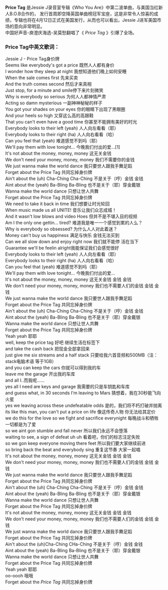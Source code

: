 

**Price Tag** 是Jessie J录音室专辑《Who You Are》中第二波单曲，与美国当红新人B.O.B合作的，
发行首周即空降英国单曲榜冠军宝座，这是非常令人惊喜的成绩，专辑也将在4月12日正式在美国发行，从而也可以看出，Jessie J进军美国市场的意向非常明显。  
中国好声音-庾澄庆海选-吴莫愁翻唱了《 _Price Tag_ 》引爆了全场。

### Price Tag中英文歌词：

Jessie J - Price Tag身价牌  
Seems like everybody's got a price 既然人人都有身价  
I wonder how they sleep at night 我想知道他们晚上如何安睡  
When the sale comes first 先来买卖  
And the truth comes second 然后才来真相  
Just stop, for a minute and smile停下来片刻微笑  
Why is everybody so serious 为何人人都神情严肃  
Acting so damn mysterious 一副神神秘秘的样子  
You got your shades on your eyes 你的眼睛下出现了黑眼圈  
And your heels so high 又穿这么高的高跟鞋  
That you can't even have a good time 你甚至不能拥有美好的时光  
Everybody looks to their left (yeah) 人人向左看看（耶）  
Everybody looks to their right (ha) 人人向右看看（哈）  
Can you feel that (yeah) 难道感觉不到吗（耶）  
We'll pay them with love tonight… 今晚我们付出的爱...[1]​  
It's not about the money, money, money 这无关金钱  
We don't need your money, money, money 我们不需要你的金钱  
We just wanna make the world dance 我只要世人跟我手舞足蹈  
Forget about the Price Tag 共同忘掉身价牌  
Ain't about the (uh) Cha-Ching Cha-Ching 不是关于（哼）金钱 金钱  
Aint about the (yeah) Ba-Bling Ba-Bling 也不是关于（耶）穿金戴银  
Wanna make the world dance 只想让世人共舞  
Forget about the Price Tag 共同忘掉身价牌  
We need to take it back in time 我们想要让时光轮回  
When music made us all UNITE! 音乐让我们众志成城！  
And it wasn't low blows and video Hoes 但并不是不堪入目的视频  
Am I the only one gettin… tired? 难道我是唯一一个感觉到累的人么？  
Why is everybody so obsessed? 为什么人人对此着迷？  
Money can't buy us happiness 满足与快乐 金钱无法买到  
Can we all slow down and enjoy right now 我们就不能停 活在当下  
Guarantee we'll be feelin alright我能保证我们会感觉很好  
Everybody looks to their left (yeah) 人人向左看看（耶）  
Everybody looks to their right (ha) 人人向右看看（哈）  
Can you feel that (yeah) 难道感觉不到吗（耶）  
We'll pay them with love tonight… 今晚我们付出的爱...  
It's not about the money, money, money 这无关金钱 金钱 金钱  
We don't need your money, money, money 我们也不需要人们的金钱 金钱 金钱  
We just wanna make the world dance 我只要世人跟我手舞足蹈  
Forget about the Price Tag 共同忘掉身价牌  
Ain't about the (uh) Cha-Ching Cha-Ching 不是关于（哼）金钱 金钱  
Aint about the (yeah) Ba-Bling Ba-Bling 也不是关于（耶）穿金戴银  
Wanna make the world dance 只想让世人共舞  
Forget about the Price Tag 共同忘掉身价牌  
Yeah yeah 耶耶  
well, keep the price tag 好吧 继续生活在标签下  
and take the cash back 把现金全部拿回来  
just give me six streams and a half stack 只要给我六首音频和500MB（注：stack电脑术语 等于1GB）  
and you can keep the cars 你就可以得到我的车  
leave me the garage 开出我的车库  
and all I..而我呢……  
yes all I need are keys and garage 我需要的只是车钥匙和车库  
and guess what, in 30 seconds I'm leaving to Mars 猜想着，我在30秒能飞向火星  
yes we leaving across these undefeatable odds 是的，我们将不朽打破并抛离  
its like this man, you can't put a price on life 像这传奇人物 你无法给其定价  
we do this for the love so we fight and sacrifice everynight 每晚战斗和牺牲 一切都是为了爱  
so we aint gon stumble and fall never 所以我们永远不会堕落  
waiting to see, a sign of defeat uh uh 看着吧，你们的标志注定失败  
so we gon keep everyone moving there feet 所以我们要大家继续前进  
so bring back the beat and everybody sing 重复这节奏 大家一起唱  
It's not about the money, money, money 这无关金钱 金钱 金钱  
We don't need your money, money, money 我们也不需要人们的金钱 金钱 金钱  
We just wanna make the world dance 我只要世人跟我手舞足蹈  
Forget about the Price Tag 共同忘掉身价牌  
Ain't about the (uh) Cha-Ching Cha-Ching 不是关于（哼）金钱 金钱  
Aint about the (yeah) Ba-Bling Ba-Bling 也不是关于（耶）穿金戴银  
Wanna make the world dance 只想让世人共舞  
Forget about the Price Tag 共同忘掉身价牌  
It's not about the money, money, money 这无关金钱 金钱 金钱  
We don't need your money, money, money 我们也不需要人们的金钱 金钱 金钱  
We just wanna make the world dance 我只要世人跟我手舞足蹈  
Forget about the Price Tag 共同忘掉身价牌  
Ain't about the (uh)Cha-Ching CHa-Ching 不是关于（哼）金钱 金钱  
Aint about the (yeah) Ba-Bling Ba-Bling 也不是关于（耶）穿金戴银  
Wanna make the world dance 只想让世人共舞  
Forget about the Price Tag 共同忘掉身价牌  
Yeah yeah 耶耶  
oo-oooh 哦哦  
Forget about the _Price Tag_ 共同忘掉身价牌

